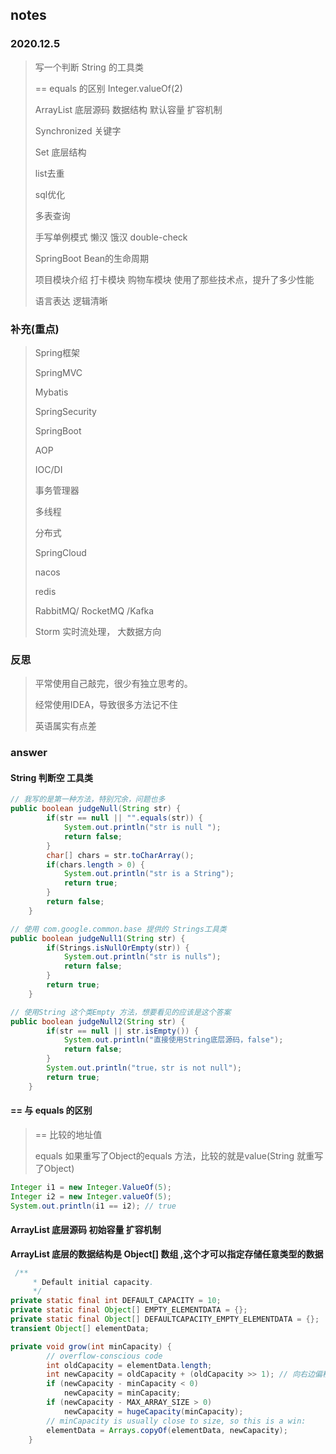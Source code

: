 ## notes

### 2020.12.5

> 写一个判断 String 的工具类
>
> ==  equals 的区别  Integer.valueOf(2) 
>
> ArrayList 底层源码 数据结构 默认容量 扩容机制
>
> Synchronized 关键字
>
> Set 底层结构 
>
> list去重
>
> sql优化
>
> 多表查询
>
> 手写单例模式  懒汉 饿汉 double-check
>
> SpringBoot  Bean的生命周期
>
> 项目模块介绍  打卡模块 购物车模块 使用了那些技术点，提升了多少性能
>
> 语言表达 逻辑清晰



### 补充(重点)

> Spring框架 
>
> SpringMVC
>
> Mybatis
>
> SpringSecurity
>
> SpringBoot
>
> AOP
>
> IOC/DI
>
> 事务管理器
>
> 多线程
>
> 分布式
>
> SpringCloud
>
> nacos
>
> redis
>
> RabbitMQ/ RocketMQ /Kafka
>
> Storm 实时流处理， 大数据方向



### 反思

> 平常使用自己敲完，很少有独立思考的。
>
> 经常使用IDEA，导致很多方法记不住
>
> 英语属实有点差



### answer

#### String 判断空 工具类

```java
// 我写的是第一种方法，特别冗余，问题也多
public boolean judgeNull(String str) {
        if(str == null || "".equals(str)) {
            System.out.println("str is null ");
            return false;
        }
        char[] chars = str.toCharArray();
        if(chars.length > 0) {
            System.out.println("str is a String");
            return true;
        }
        return false;
    }

// 使用 com.google.common.base 提供的 Strings工具类
public boolean judgeNull1(String str) {
        if(Strings.isNullOrEmpty(str)) {
            System.out.println("str is nulls");
            return false;
        }
        return true;
    }

// 使用String 这个类Empty 方法，想要看见的应该是这个答案
public boolean judgeNull2(String str) {
        if(str == null || str.isEmpty()) {
            System.out.println("直接使用String底层源码，false");
            return false;
        }
        System.out.println("true，str is not null");
        return true;
    }
```



#### == 与 equals 的区别

> == 比较的地址值
>
> equals 如果重写了Object的equals 方法，比较的就是value(String 就重写了Object)

```java
Integer i1 = new Integer.ValueOf(5);
Integer i2 = new Integer.valueOf(5);
System.out.println(i1 == i2); // true
```



#### ArrayList 底层源码 初始容量 扩容机制

**ArrayList 底层的数据结构是 Object[] 数组 ,这个才可以指定存储任意类型的数据**



```java
 /**
     * Default initial capacity.
     */
private static final int DEFAULT_CAPACITY = 10;
private static final Object[] EMPTY_ELEMENTDATA = {};
private static final Object[] DEFAULTCAPACITY_EMPTY_ELEMENTDATA = {};
transient Object[] elementData;

private void grow(int minCapacity) {
        // overflow-conscious code
        int oldCapacity = elementData.length;
        int newCapacity = oldCapacity + (oldCapacity >> 1); // 向右边偏移1位 原来的1/2 新容量是原来的1.5倍
        if (newCapacity - minCapacity < 0)
            newCapacity = minCapacity;
        if (newCapacity - MAX_ARRAY_SIZE > 0)
            newCapacity = hugeCapacity(minCapacity);
        // minCapacity is usually close to size, so this is a win:
        elementData = Arrays.copyOf(elementData, newCapacity);
    }
```



